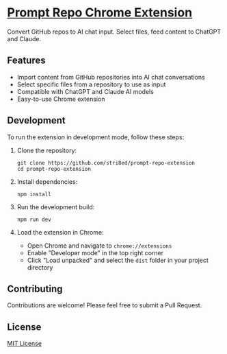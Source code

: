 # [Prompt Repo Chrome Extension](https://chromewebstore.google.com/detail/prompt-repo-chatgpt-claud/lpegdanocddkmegogcmgiglaacjalefh)

Convert GitHub repos to AI chat input. Select files, feed content to ChatGPT and Claude.

## Features

- Import content from GitHub repositories into AI chat conversations
- Select specific files from a repository to use as input
- Compatible with ChatGPT and Claude AI models
- Easy-to-use Chrome extension

## Development

To run the extension in development mode, follow these steps:

1. Clone the repository:
   ```
   git clone https://github.com/stri8ed/prompt-repo-extension
   cd prompt-repo-extension
   ```

2. Install dependencies:
   ```
   npm install
   ```

3. Run the development build:
   ```
   npm run dev
   ```

4. Load the extension in Chrome:
    - Open Chrome and navigate to `chrome://extensions`
    - Enable "Developer mode" in the top right corner
    - Click "Load unpacked" and select the `dist` folder in your project directory

## Contributing

Contributions are welcome! Please feel free to submit a Pull Request.

## License

[MIT License](LICENSE)